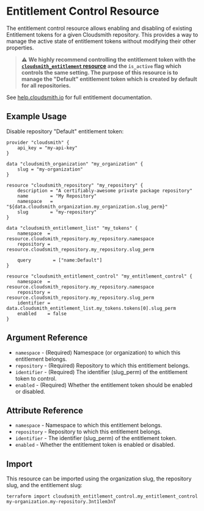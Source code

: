 # Entitlement Control Resource

The entitlement control resource allows enabling and disabling of existing Entitlement tokens for a given Cloudsmith repository. This provides a way to manage the active state of entitlement tokens without modifying their other properties.

> ⚠️ **We highly recommend controlling the entitlement token with the [`cloudsmith_entitlement` resource](../resources/entitlement.md) and the `is_active` flag which controls the same setting. The purpose of this resource is to manage the "Default" entitlement token which is created by default for all repositories.**


See [help.cloudsmith.io](https://help.cloudsmith.io/docs/entitlements) for full entitlement documentation.

## Example Usage 


Disable repository "Default" entitlement token:

```hcl
provider "cloudsmith" {
    api_key = "my-api-key"
}

data "cloudsmith_organization" "my_organization" {
    slug = "my-organization"
}

resource "cloudsmith_repository" "my_repository" {
    description = "A certifiably-awesome private package repository"
    name        = "My Repository"
    namespace   = "${data.cloudsmith_organization.my_organization.slug_perm}"
    slug        = "my-repository"
}

data "cloudsmith_entitlement_list" "my_tokens" {
    namespace  = resource.cloudsmith_repository.my_repository.namespace
    repository = resource.cloudsmith_repository.my_repository.slug_perm

    query        = ["name:Default"]
}

resource "cloudsmith_entitlement_control" "my_entitlement_control" {
    namespace  = resource.cloudsmith_repository.my_repository.namespace
    repository = resource.cloudsmith_repository.my_repository.slug_perm
    identifier = data.cloudsmith_entitlement_list.my_tokens.tokens[0].slug_perm
    enabled    = false
}
```

## Argument Reference

* `namespace` - (Required) Namespace (or organization) to which this entitlement belongs.
* `repository` - (Required) Repository to which this entitlement belongs.
* `identifier` - (Required) The identifier (slug_perm) of the entitlement token to control.
* `enabled` - (Required) Whether the entitlement token should be enabled or disabled.

## Attribute Reference

* `namespace` - Namespace to which this entitlement belongs.
* `repository` - Repository to which this entitlement belongs.
* `identifier` - The identifier (slug_perm) of the entitlement token.
* `enabled` - Whether the entitlement token is enabled or disabled.

## Import

This resource can be imported using the organization slug, the repository slug, and the entitlement slug:

```shell
terraform import cloudsmith_entitlement_control.my_entitlement_control my-organization.my-repository.3nt1lem3nT
```
